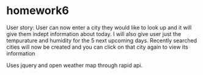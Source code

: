# homework6

User story:
User can now enter a city they would like to look up and it will give them indept information about today.
I will also give user just the tempurature and humidity for the 5 next upcoming days.
Recently searched cities will now be created and you can click on that city again to view its information

Uses jquery and open weather map through rapid api.

